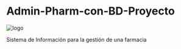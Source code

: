 # Admin-Pharm-con-BD-Proyecto

![logo](https://user-images.githubusercontent.com/89551043/195756523-c3ff9b24-ceaf-4454-a0d8-2517b2114e43.png)

Sistema de Información para la gestión de una farmacia
